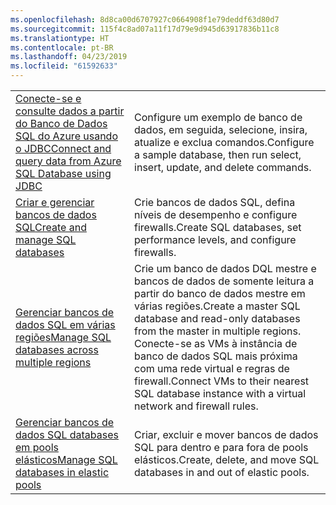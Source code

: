 ```yaml
---
ms.openlocfilehash: 8d8ca00d6707927c0664908f1e79deddf63d80d7
ms.sourcegitcommit: 115f4c8ad07a11f17d79e9d945d63917836b11c8
ms.translationtype: HT
ms.contentlocale: pt-BR
ms.lasthandoff: 04/23/2019
ms.locfileid: "61592633"
---
```

|  |  |
|---------|---------|
| <span data-ttu-id="b6bac-101">[Conecte-se e consulte dados a partir do Banco de Dados SQL do Azure usando o JDBC][4]</span><span class="sxs-lookup"><span data-stu-id="b6bac-101">[Connect and query data from Azure SQL Database using JDBC][4]</span></span> | <span data-ttu-id="b6bac-102">Configure um exemplo de banco de dados, em seguida, selecione, insira, atualize e exclua comandos.</span><span class="sxs-lookup"><span data-stu-id="b6bac-102">Configure a sample database, then run select, insert, update, and delete commands.</span></span> |
| <span data-ttu-id="b6bac-103">[Criar e gerenciar bancos de dados SQL][1]</span><span class="sxs-lookup"><span data-stu-id="b6bac-103">[Create and manage SQL databases][1]</span></span> | <span data-ttu-id="b6bac-104">Crie bancos de dados SQL, defina níveis de desempenho e configure firewalls.</span><span class="sxs-lookup"><span data-stu-id="b6bac-104">Create SQL databases, set performance levels, and configure firewalls.</span></span>|
| <span data-ttu-id="b6bac-105">[Gerenciar bancos de dados SQL em várias regiões][2]</span><span class="sxs-lookup"><span data-stu-id="b6bac-105">[Manage SQL databases across multiple regions][2]</span></span> | <span data-ttu-id="b6bac-106">Crie um banco de dados DQL mestre e bancos de dados de somente leitura a partir do banco de dados mestre em várias regiões.</span><span class="sxs-lookup"><span data-stu-id="b6bac-106">Create a master SQL database and read-only databases from the master in multiple regions.</span></span> <span data-ttu-id="b6bac-107">Conecte-se as VMs à instância de banco de dados SQL mais próxima com uma rede virtual e regras de firewall.</span><span class="sxs-lookup"><span data-stu-id="b6bac-107">Connect VMs to their nearest SQL database instance with a virtual network and firewall rules.</span></span> | 
| <span data-ttu-id="b6bac-108">[Gerenciar bancos de dados SQL databases em pools elásticos][3]</span><span class="sxs-lookup"><span data-stu-id="b6bac-108">[Manage SQL databases in elastic pools][3]</span></span> | <span data-ttu-id="b6bac-109">Criar, excluir e mover bancos de dados SQL para dentro e para fora de pools elásticos.</span><span class="sxs-lookup"><span data-stu-id="b6bac-109">Create, delete, and move SQL databases in and out of elastic pools.</span></span> | 

[1]: https://azure.microsoft.com/resources/samples/sql-database-java-manage-db/
[2]: https://azure.microsoft.com/resources/samples/sql-database-java-manage-sql-databases-across-regions/
[3]: ../java-sdk-manage-sql-elastic-pools.md
[4]: https://docs.microsoft.com/azure/sql-database/sql-database-connect-query-java
